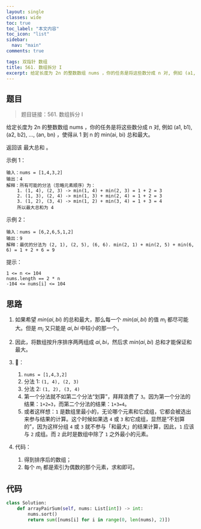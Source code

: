 ```yaml
---
layout: single
classes: wide
toc: true
toc_label: "本文内容"
toc_icon: "list"
sidebar:
  nav: "main"
comments: true

tags: 双指针 数组
title: 561. 数组拆分 I
excerpt: 给定长度为 2n 的整数数组 nums ，你的任务是将这些数分成 n 对, 例如 (a1, b1), (a2, b2), ..., (an, bn) ，使得从 1 到 n 的 min(ai, bi) 总和最大。
---
```


## 题目

> 题目链接：561. 数组拆分 I

给定长度为 2n 的整数数组 nums ，你的任务是将这些数分成 n 对, 例如 (a1, b1), (a2, b2), ..., (an, bn) ，使得从 1 到 n 的 min(ai, bi) 总和最大。

返回该 最大总和 。

示例 1：

    输入：nums = [1,4,3,2]
    输出：4
    解释：所有可能的分法（忽略元素顺序）为：
        1. (1, 4), (2, 3) -> min(1, 4) + min(2, 3) = 1 + 2 = 3
        2. (1, 3), (2, 4) -> min(1, 3) + min(2, 4) = 1 + 2 = 3
        3. (1, 2), (3, 4) -> min(1, 2) + min(3, 4) = 1 + 3 = 4
        所以最大总和为 4

示例 2：

    输入：nums = [6,2,6,5,1,2]
    输出：9
    解释：最优的分法为 (2, 1), (2, 5), (6, 6). min(2, 1) + min(2, 5) + min(6, 6) = 1 + 2 + 6 = 9

提示：

    1 <= n <= 104
    nums.length == 2 * n
    -104 <= nums[i] <= 104

## 思路 

1. 如果希望 $min(ai, bi)$ 的总和最大，那么每一个 $min(ai, bi)$ 的值 $m_i$ 都尽可能大。但是 $m_i$ 又只能是 $ai, bi$ 中较小的那一个。
2. 因此，将数组按升序排序两两组成 $ai, bi$，然后求 $min(ai, bi)$ 总和才能保证和最大。
3. 🌰：
   1. `nums = [1,4,3,2]`
   2. 分法 1: `(1, 4), (2, 3)`
   3. 分法 2: `(1, 2), (3, 4)`
   4. 第一个分法就不如第二个分法“划算”，拜拜浪费了 `3`。因为第一个分法的结果：`1+2=3`，而第二个分法的结果：`1+3=4`。
   5. 或者这样想：`1` 是数组里最小的，无论哪个元素和它成组，它都会被选出来参与结果的计算。这个时候如果选 `4` 或 `3` 和它成组，显然是“不划算的”，因为这样分组  `4` 或 `3` 就不参与「和最大」的结果计算，因此，`1` 应该与 `2` 成组。而 `2` 此时是数组中除了 `1` 之外最小的元素。

4. 代码：
   1. 得到排序后的数组；
   2. 每个 $m_i$ 都是索引为偶数的那个元素，求和即可。

## 代码 

```python
class Solution:
    def arrayPairSum(self, nums: List[int]) -> int:
        nums.sort()
        return sum([nums[i] for i in range(0, len(nums), 2)])
```


